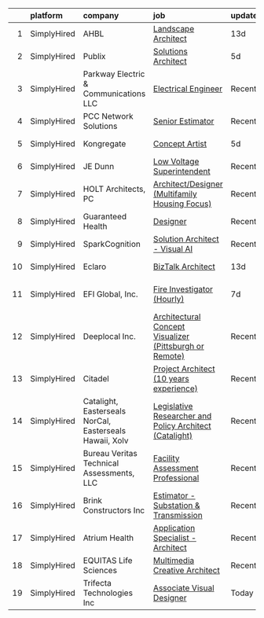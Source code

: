 

|    | platform    | company                                                 | job                                                                                                                                                                  | update_time   | location                      |
|---:|:------------|:--------------------------------------------------------|:---------------------------------------------------------------------------------------------------------------------------------------------------------------------|:--------------|:------------------------------|
|  1 | SimplyHired | AHBL                                                    | [Landscape Architect](https://www.simplyhired.com/job/PoTLn9Y6Vmh09ROmtG1c9btJvE1TPh9uj9fjj6dxDg8gDCL6hsK7yg?q=visual+architect)                                     | 13d           | Spokane, WA                   |
|  2 | SimplyHired | Publix                                                  | [Solutions Architect](https://www.simplyhired.com/job/FdQ7Qp2w30IBiwi2Gq6FeQjWhawGHpyhMDrC5zvy1Z4hYh6z0J3iTQ?q=visual+architect)                                     | 5d            | Lakeland, FL                  |
|  3 | SimplyHired | Parkway Electric & Communications LLC                   | [Electrical Engineer](https://www.simplyhired.com/job/USKrkUPffAtlJQ8ie9ZRYx_3HZhBSMvg5QsoWenX0kv1iKFJrGvTnA?q=visual+architect)                                     | Recently      | Holland, MI                   |
|  4 | SimplyHired | PCC Network Solutions                                   | [Senior Estimator](https://www.simplyhired.com/job/iiBJr25nqcFLn4ZCIBWBOeE0-niPlt-WSRhEzZMd_0usVHwHWxMY5Q?q=visual+architect)                                        | Recently      | Los Angeles, CA               |
|  5 | SimplyHired | Kongregate                                              | [Concept Artist](https://www.simplyhired.com/job/f9Of2nP1zUh_l_a0VkJ5UGbp6G65z4Q8Hp4VDtmMSr0VyjMhniP9_A?q=visual+architect)                                          | 5d            | San Diego, CA                 |
|  6 | SimplyHired | JE Dunn                                                 | [Low Voltage Superintendent](https://www.simplyhired.com/job/LgoqHeHuh1YeedtzbhvyieQIoQ6c9u3NgZpPEWew9YK1K6h3eZlktg?q=visual+architect)                              | Recently      | Charlotte, NC                 |
|  7 | SimplyHired | HOLT Architects, PC                                     | [Architect/Designer (Multifamily Housing Focus)](https://www.simplyhired.com/job/wQKkW0Qbew3OfdRSjqQfVU6llPu6UlV1dZPKYqc-md3uCHwJnib76Q?q=visual+architect)          | Recently      | Ithaca, NY                    |
|  8 | SimplyHired | Guaranteed Health                                       | [Designer](https://www.simplyhired.com/job/2ZJsZaOWR2Silx21dODS4-pJ-cdzkP5W4ZjyWQU8UkH6JgEro4yWWQ?q=visual+architect)                                                | Recently      | Remote                        |
|  9 | SimplyHired | SparkCognition                                          | [Solution Architect - Visual AI](https://www.simplyhired.com/job/xvUK2v73mOkfaTcvpvGEyHXRi_gH6DJGtIS0AL0oLuKN-2YrUrJ96A?q=visual+architect)                          | Recently      | Austin, TX                    |
| 10 | SimplyHired | Eclaro                                                  | [BizTalk Architect](https://www.simplyhired.com/job/L5-e3tS2QdSEf6cD-DRYyHeClrL7GOqI1mElgKMoGGKvs0pIdgi-Sg?q=visual+architect)                                       | 13d           | Remote +1 location            |
| 11 | SimplyHired | EFI Global, Inc.                                        | [Fire Investigator (Hourly)](https://www.simplyhired.com/job/GzA0DBSBiSEFXzSp-5ky3sDTM-XRBoUgYiAuYnMC-f3yU7nEZOWFpw?q=visual+architect)                              | 7d            | Washington State +2 locations |
| 12 | SimplyHired | Deeplocal Inc.                                          | [Architectural Concept Visualizer (Pittsburgh or Remote)](https://www.simplyhired.com/job/SWB3HAZT_15JhUfxDrZqTeM9niknD8HbJ0NuAptc3GZca9udF26K4g?q=visual+architect) | Recently      | Remote                        |
| 13 | SimplyHired | Citadel                                                 | [Project Architect (10 years experience)](https://www.simplyhired.com/job/y7k01Ws0jGB6HEu-JEeY2E7LP8poK6RoGgODmo6oteQcjKuytTzWog?q=visual+architect)                 | Recently      | Washington, DC                |
| 14 | SimplyHired | Catalight, Easterseals NorCal, Easterseals Hawaii, Xolv | [Legislative Researcher and Policy Architect (Catalight)](https://www.simplyhired.com/job/maWLSGHx0_TTWzHR7NCfkgGVir9sIHnwfst3ltuVHs8tkf3pzfwc4A?q=visual+architect) | Recently      | Remote                        |
| 15 | SimplyHired | Bureau Veritas Technical Assessments, LLC               | [Facility Assessment Professional](https://www.simplyhired.com/job/rUrQrVMDs4dwn_mQQ7vWL6YFwOlFktbluje8ECHWYGadWHMXmZ9yXg?q=visual+architect)                        | Recently      | Remote                        |
| 16 | SimplyHired | Brink Constructors Inc                                  | [Estimator - Substation & Transmission](https://www.simplyhired.com/job/G8IiKVQTDYHy3r61xTPhDH0Y6bDsjrKd6-EM9EfRtu3txmcYSuyt7A?q=visual+architect)                   | Recently      | Leesburg, FL                  |
| 17 | SimplyHired | Atrium Health                                           | [Application Specialist - Architect](https://www.simplyhired.com/job/I6up2cM-uZYA9UJ238KJ8rPFg_k5JH6EN7Vp6N-2e5N30MQoF7o0Dw?q=visual+architect)                      | Recently      | Charlotte, NC                 |
| 18 | SimplyHired | EQUITAS Life Sciences                                   | [Multimedia Creative Architect](https://www.simplyhired.com/job/ichTX3k1Ejo7tX1GyCNQsvRJKJYEbv4IqWgcjyZm74n5FB1102LY-Q?q=visual+architect)                           | Recently      | Essex, VT                     |
| 19 | SimplyHired | Trifecta Technologies Inc                               | [Associate Visual Designer](https://www.simplyhired.com/job/L43LiQ1Fm-FHAQQPAYsxLz1JT-Y7mGPwd-nHl92u8vRtxgYwKroiWQ?q=visual+architect)                               | Today         | Allentown, PA                 |